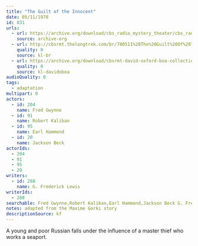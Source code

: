 ```yaml
---
title: "The Guilt of the Innocent"
date: 05/11/1978
id: 831
urls: 
  - url: https://archive.org/download/cbs_radio_mystery_theater/cbs_radio_mystery_theater-0801-0850.zip/cbs_radio_mystery_theater-0801-0850%2Fcbsrmt_0831_the_guilt_of_the_innocent.mp3
    source: archive-org
  - url: http://cbsrmt.thelongtrek.com/br/780511%20The%20Guilt%20Of%20The%20Innocent-WBBM.mp3
    quality: 0
    source: kl-br
  - url: https://archive.org/download/cbsrmt-david-oxford-boa-collection/CBSRMT-780511-0831-The-Guilt-of-the-Innocent-(128-48)_WBBM-JE-{BoA}.mp3
    quality: 0
    source: kl-davidoboa
audioQuality: 0
tags: 
  - adaptation
multipart: 0
actors:  
  - id: 204
    name: Fred Gwynne  
  - id: 91
    name: Robert Kaliban  
  - id: 95
    name: Earl Hammond  
  - id: 20
    name: Jackson Beck
actorIds:  
  - 204  
  - 91  
  - 95  
  - 20
writers:  
  - id: 288
    name: G. Frederick Lewis
writerIds:  
  - 288
searchable: Fred Gwynne,Robert Kaliban,Earl Hammond,Jackson Beck G. Frederick Lewis
notes: adapted from the Maxime Gorki story
descriptionSource: kf
---
```

A young and poor Russian falls under the influence of a master thief who works a seaport.
